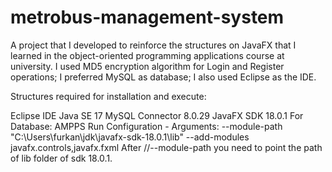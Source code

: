 # metrobus-management-system
A project that I developed to reinforce the structures on JavaFX that I learned in the object-oriented programming applications course at university. I used MD5 encryption algorithm for Login and Register operations; I preferred MySQL as database; I also used Eclipse as the IDE.

Structures required for installation and execute:

Eclipse IDE
Java SE 17
MySQL Connector 8.0.29
JavaFX SDK 18.0.1
For Database: AMPPS
Run Configuration - Arguments: --module-path "C:\Users\furkan\jdk\javafx-sdk-18.0.1\lib" --add-modules javafx.controls,javafx.fxml
After //--module-path you need to point the path of lib folder of sdk 18.0.1.
